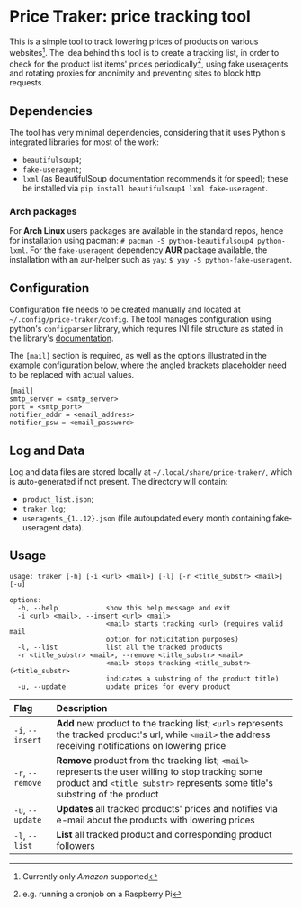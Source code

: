 # Price Traker: price tracking tool
This is a simple tool to track lowering prices of products on various
websites[^1].
The idea behind this tool is to create a tracking list, in order to check for
the product list items' prices periodically[^2], using fake useragents and
rotating proxies for anonimity and preventing sites to block http requests.

## Dependencies
The tool has very minimal dependencies, considering that it uses Python's
integrated libraries for most of the work:
- `beautifulsoup4`;
- `fake-useragent`;
- `lxml` (as BeautifulSoup documentation recommends it for speed);
these be installed via `pip install beautifulsoup4 lxml fake-useragent`.

### Arch packages
For **Arch Linux** users packages are available in the standard repos, hence
for installation using pacman: `# pacman -S python-beautifulsoup4 python-lxml`.
For the `fake-useragent` dependency **AUR** package available, the installation
with an aur-helper such as `yay`: `$ yay -S python-fake-useragent`.

## Configuration
Configuration file needs to be created manually and located at
`~/.config/price-traker/config`.
The tool manages configuration using python's `configparser` library, which
requires INI file structure as stated in the library's
[documentation](https://docs.python.org/3/library/configparser.html#supported-ini-file-structure).

The `[mail]` section is required, as well as the options illustrated in the
example configuration below, where the angled brackets placeholder need to be
replaced with actual values.
```
[mail]
smtp_server = <smtp_server>
port = <smtp_port>
notifier_addr = <email_address>
notifier_psw = <email_password>
```
## Log and Data
Log and data files are stored locally at `~/.local/share/price-traker/`, which
is auto-generated if not present.
The directory will contain:
- `product_list.json`;
- `traker.log`;
- `useragents_{1..12}.json` (file autoupdated every month containing fake-useragent data).

## Usage
```
usage: traker [-h] [-i <url> <mail>] [-l] [-r <title_substr> <mail>] [-u]

options:
  -h, --help            show this help message and exit
  -i <url> <mail>, --insert <url> <mail>
                        <mail> starts tracking <url> (requires valid mail
                        option for noticitation purposes)
  -l, --list            list all the tracked products
  -r <title_substr> <mail>, --remove <title_substr> <mail>
                        <mail> stops tracking <title_substr> (<title_substr>
                        indicates a substring of the product title)
  -u, --update          update prices for every product
```
| Flag | Description |
| :--- | :--- |
| `-i`, `--insert` | **Add** new product to the tracking list; `<url>` represents the tracked product's url, while `<mail>` the address receiving notifications on lowering price |
| `-r`, `--remove` | **Remove** product from the tracking list; `<mail>` represents the user willing to stop tracking some product and `<title_substr>` represents some title's substring of the product |
| `-u`, `--update` | **Updates** all tracked products' prices and notifies via e-mail about the products with lowering prices |
| `-l`, `--list` | **List** all tracked product and corresponding product followers |

[^1]: Currently only _Amazon_ supported
[^2]: e.g. running a cronjob on a Raspberry Pi
